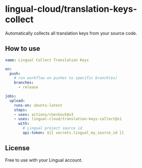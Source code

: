# lingual-cloud/translation-keys-collect

Automatically collects all translation keys from your source code.

## How to use
```yaml
name: Lingual Collect Translation Keys

on:
  push:
    # run workflow on pushes to specific branch(es)
    branches:
      - release

jobs:
  upload:
    runs-on: ubuntu-latest
    steps:
    - uses: actions/checkout@v3
    - uses: lingual-cloud/translation-keys-collect@v1
      with:
        # Lingual project source id
        api-token: ${{ secrets.lingual_my_source_id }}
```

## License

Free to use with your Lingual account.